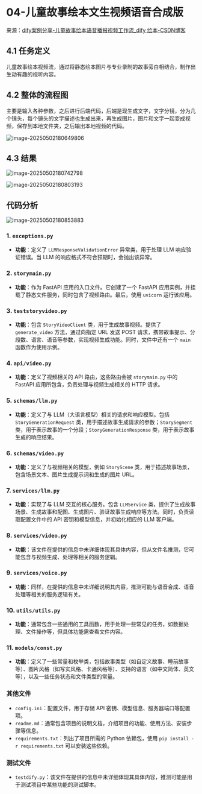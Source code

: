 # 04-儿童故事绘本文生视频语音合成版

来源：[dify案例分享-儿童故事绘本语音播报视频工作流_dify 绘本-CSDN博客](https://blog.csdn.net/wwwzhouhui/article/details/146356470?spm=1001.2014.3001.5502)

## 4.1 任务定义

儿童故事绘本视频流，通过将静态绘本图片与专业录制的故事旁白相结合，制作出生动有趣的视听内容。

## 4.2 整体的流程图

主要是输入各种参数，之后进行后端代码，后端是现生成文字，文字分镜，分为几个镜头，每个镜头的文字描述也生成出来，再生成图片，图片和文字一起变成视频，保存到本地文件夹，之后输出本地视频的代码。

![image-20250502180649806](C:\Users\Claire\AppData\Roaming\Typora\typora-user-images\image-20250502180649806.png)

## 4.3 结果

![image-20250502180742798](C:\Users\Claire\AppData\Roaming\Typora\typora-user-images\image-20250502180742798.png)

![image-20250502180803193](C:\Users\Claire\AppData\Roaming\Typora\typora-user-images\image-20250502180803193.png)



## 代码分析

![image-20250502180853883](C:\Users\Claire\AppData\Roaming\Typora\typora-user-images\image-20250502180853883.png)

### 1. `exceptions.py`

- **功能**：定义了 `LLMResponseValidationError` 异常类，用于处理 LLM 响应验证错误。当 LLM 的响应格式不符合预期时，会抛出该异常。

### 2. `storymain.py`

- **功能**：作为 FastAPI 应用的入口文件。它创建了一个 FastAPI 应用实例，并挂载了静态文件服务，同时包含了视频路由。最后，使用 `uvicorn` 运行该应用。

### 3. `teststoryvideo.py`

- **功能**：包含 `StoryVideoClient` 类，用于生成故事视频。提供了 `generate_video` 方法，通过向指定 URL 发送 POST 请求，携带故事提示、分段数、语言、语音等参数，实现视频生成功能。同时，文件中还有一个 `main` 函数作为使用示例。

### 4. `api/video.py`

- **功能**：定义了视频相关的 API 路由，这些路由会被 `storymain.py` 中的 FastAPI 应用所包含，负责处理与视频生成相关的 HTTP 请求。

### 5. `schemas/llm.py`

- **功能**：定义了与 LLM（大语言模型）相关的请求和响应模型。包括 `StoryGenerationRequest` 类，用于描述故事生成请求的参数；`StorySegment` 类，用于表示故事的一个分段；`StoryGenerationResponse` 类，用于表示故事生成的响应结果。

### 6. `schemas/video.py`

- **功能**：定义了与视频相关的模型，例如 `StoryScene` 类，用于描述故事场景，包含场景文本、图片生成提示词和生成的图片 URL。

### 7. `services/llm.py`

- **功能**：实现了与 LLM 交互的核心服务。包含 `LLMService` 类，提供了生成故事场景、生成故事和配图、生成图片、验证故事生成响应等方法。同时，负责读取配置文件中的 API 密钥和模型信息，并初始化相应的 LLM 客户端。

### 8. `services/video.py`

- **功能**：该文件在提供的信息中未详细体现其具体内容，但从文件名推测，它可能包含与视频生成、处理等相关的服务逻辑。

### 9. `services/voice.py`

- **功能**：同样，在提供的信息中未详细说明其内容，推测可能与语音合成、语音处理等相关的服务逻辑有关。

### 10. `utils/utils.py`

- **功能**：通常包含一些通用的工具函数，用于处理一些常见的任务，如数据处理、文件操作等，但具体功能需查看文件内容。

### 11. `models/const.py`

- **功能**：定义了一些常量和枚举类，包括故事类型（如自定义故事、睡前故事等）、图片风格（如写实风格、卡通风格等）、支持的语言（如中文简体、英文等），以及一些任务状态和文件类型的常量。

### 其他文件

- `config.ini`：配置文件，用于存储 API 密钥、模型信息、服务器端口等配置项。
- `readme.md`：通常包含项目的说明文档，介绍项目的功能、使用方法、安装步骤等信息。
- `requirements.txt`：列出了项目所需的 Python 依赖包，使用 `pip install -r requirements.txt` 可以安装这些依赖。

### 测试文件

- `testdify.py`：该文件在提供的信息中未详细体现其具体内容，推测可能是用于测试项目中某些功能的测试脚本。

